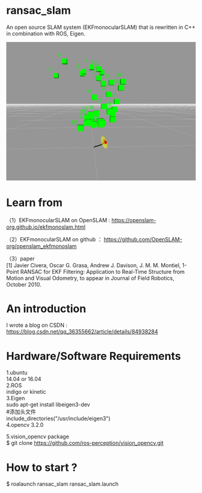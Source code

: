 # ransac_slam
An open source SLAM system (EKFmonocularSLAM) that is rewritten in C++ in combination with ROS, Eigen.

![Image text](https://github.com/plumewind/ransac_slam/blob/master/rviz_screenshot.png)

# Learn from

（1）EKFmonocularSLAM on OpenSLAM : https://openslam-org.github.io/ekfmonoslam.html

（2）EKFmonocularSLAM on github ： https://github.com/OpenSLAM-org/openslam_ekfmonoslam

（3）paper  
[1]   Javier Civera, Oscar G. Grasa, Andrew J. Davison, J. M. M. Montiel,
      1-Point RANSAC for EKF Filtering: Application to Real-Time Structure from Motion and Visual Odometry,
      to appear in Journal of Field Robotics, October 2010.
      
# An introduction

I wrote a blog on CSDN : https://blog.csdn.net/qq_36355662/article/details/84938284

# Hardware/Software Requirements
1.ubuntu  
14.04 or 16.04  
2.ROS  
indigo or kinetic  
3.Eigen  
sudo apt-get install libeigen3-dev  
#添加头文件  
include_directories("/usr/include/eigen3")  
4.opencv 3.2.0  
  
5.vision_opencv package  
$ git clone https://github.com/ros-perception/vision_opencv.git  


# How to start ?
$ roalaunch ransac_slam ransac_slam.launch
